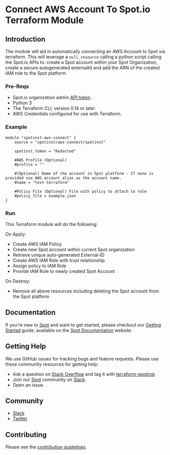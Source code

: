 # Connect AWS Account To Spot.io Terraform Module

## Introduction
The module will aid in automatically connecting an AWS Account to Spot via terraform.  This will leverage a `null_resource` calling a python script calling the Spot.io APIs to: create a Spot account within your Spot Organization, create a secure autogenerated externalId and add the ARN of the created IAM role to the Spot platform. 

### Pre-Reqs
* Spot.io organization admin [API token](https://docs.spot.io/administration/api/create-api-token).
* Python 3
* The Terraform CLI, version 0.14 or later.
* AWS Credentials configured for use with Terraform.

### Example
```hcl
module "spotinst-aws-connect" {
    source = "spotinst/aws-connect/spotinst"

    spotinst_token = "Redacted"
  
    #AWS Profile (Optional)
    #profile = ""

    #(Optional) Name of the account in Spot platform - If none is provided use AWS account alias as the account name.
    #name = "test-terraform"
  
    #Policy File (Optional) File with policy to attach to role
    #policy_file = example.json
}
```

### Run
This Terraform module will do the following:

On Apply:
* Create AWS IAM Policy 
* Create new Spot account within current Spot organization
* Retrieve unique auto-generated External-ID 
* Create AWS IAM Role with trust relationship
* Assign policy to IAM Role
* Provide IAM Role to newly created Spot Account
  

On Destroy:
* Remove all above resources including deleting the Spot account from the Spot platform

## Documentation

If you're new to [Spot](https://spot.io/) and want to get started, please checkout our [Getting Started](https://docs.spot.io/connect-your-cloud-provider/) guide, available on the [Spot Documentation](https://docs.spot.io/) website.

## Getting Help

We use GitHub issues for tracking bugs and feature requests. Please use these community resources for getting help:

- Ask a question on [Stack Overflow](https://stackoverflow.com/) and tag it with [terraform-spotinst](https://stackoverflow.com/questions/tagged/terraform-spotinst/).
- Join our [Spot](https://spot.io/) community on [Slack](http://slack.spot.io/).
- Open an issue.

## Community

- [Slack](http://slack.spot.io/)
- [Twitter](https://twitter.com/spot_hq/)

## Contributing

Please see the [contribution guidelines](CONTRIBUTING.md).
